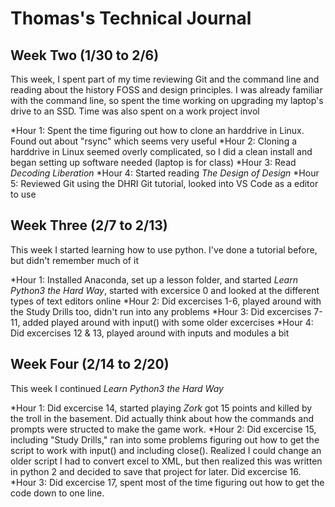 # Thomas's Technical Journal

## Week Two (1/30 to 2/6)

This week, I spent part of my time reviewing Git and the command line and reading about the history FOSS and design principles.  I was already familiar with the command line, so spent the time working on upgrading my laptop's drive to an SSD.  Time was also spent on a work project invol

*Hour 1: Spent the time figuring out how to clone an harddrive in Linux.  Found out about "rsync" which seems very useful
*Hour 2: Cloning a harddrive in Linux seemed overly complicated, so I did a clean install and began setting up software needed (laptop is for class)
*Hour 3: Read *Decoding Liberation*
*Hour 4: Started reading *The Design of Design*
*Hour 5: Reviewed Git using the DHRI Git tutorial, looked into VS Code as a editor to use
 

## Week Three (2/7 to 2/13)

This week I started learning how to use python.  I've done a tutorial before, but didn't remember much of it

*Hour 1: Installed Anaconda, set up a lesson folder, and started *Learn Python3 the Hard Way*, started with excersice 0 and looked at the different types of text editors online 
*Hour 2: Did excercises 1-6, played around with the Study Drills too, didn't run into any problems
*Hour 3: Did excercises 7-11, added played around with input() with some older excercises
*Hour 4: Did excercises 12 & 13, played around with inputs and modules a bit


## Week Four (2/14 to 2/20)

This week I continued *Learn Python3 the Hard Way*

*Hour 1: Did excercise 14, started playing *Zork* got 15 points and killed by the troll in the basement. Did actually think about how the commands and prompts were structed to make the game work.
*Hour 2: Did excercise 15, including "Study Drills," ran into some problems figuring out how to get the script to work with input() and including close().  Realized I could change an older script I had to convert excel to XML, but then realized this was written in python 2 and decided  to save that project for later. Did excercise 16.
*Hour 3: Did excercise 17, spent most of the time figuring out how to get the code down to one line. 


